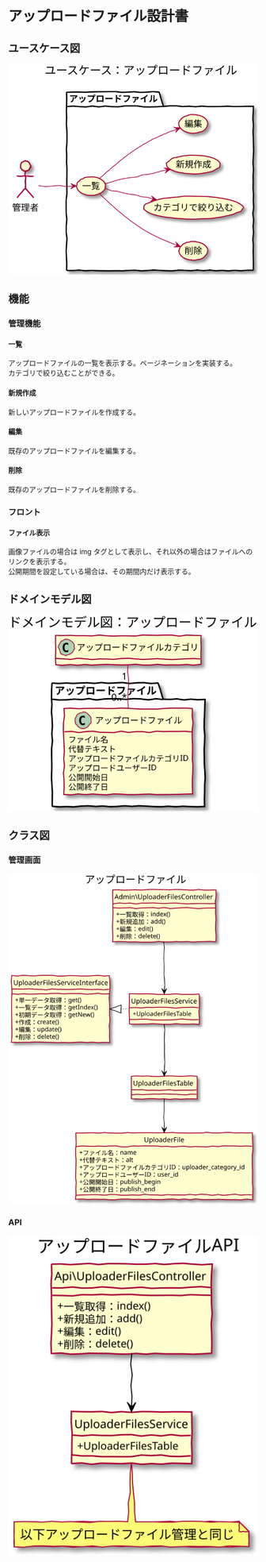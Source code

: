 # アップロードファイル設計書

## ユースケース図
![ユースケース図：アップロードファイル](../../../svg/use_case/bc-uploader/uploader_files.svg)

## 機能
### 管理機能
#### 一覧
アップロードファイルの一覧を表示する。ページネーションを実装する。  
カテゴリで絞り込むことができる。
#### 新規作成
新しいアップロードファイルを作成する。
#### 編集
既存のアップロードファイルを編集する。
#### 削除
既存のアップロードファイルを削除する。
### フロント
#### ファイル表示
画像ファイルの場合は img タグとして表示し、それ以外の場合はファイルへのリンクを表示する。  
公開期間を設定している場合は、その期間内だけ表示する。

## ドメインモデル図
![ドメインモデル図：検索インデックス](../../../svg/domain_model/bc-uploader/uploader_files.svg)

 
## クラス図
### 管理画面
![クラス図：検索インデックス管理](../../../svg/class/bc-uploader/manage_uploader_files.svg)


### API
![クラス図：検索インデックス管理](../../../svg/class/bc-uploader/api_uploader_files.svg) 

